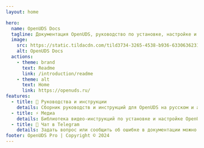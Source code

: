 ```yaml
---
layout: home

hero:
  name: OpenUDS Docs
  tagline: Документация OpenUDS, руководство по установке, настройке и использованию.
  image:
    src: https://static.tildacdn.com/tild3734-3265-4538-b936-633063623136/apple-icon.png
    alt: OpenUDS Docs
  actions:
    - theme: brand
      text: Readme
      link: /introduction/readme
    - theme: alt
      text: Home
      link: https://openuds.ru/
features:
  - title: 🚀 Руководства и инструкции
    details: Сборник руководств и инструкций для OpenUDS на русском и английском
  - title: ⚡ Медиа
    details: Библиотека видео-инструкций по установке и настройке OpenUDS
  - title: 🧪 Чат в Telegram
    details: Задать вопрос или сообщить об ошибке в документации можно в группе https://t.me/openuds
footer: OpenUDS Pro | Copyright © 2024
---
```

